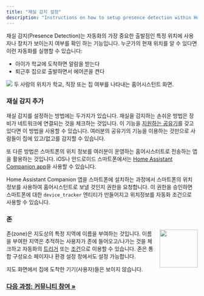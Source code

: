 ```yaml
---
title: "재실 감지 설정"
description: "Instructions on how to setup presence detection within Home Assistant."
---
```


재실 감지(Presence Detection)는 자동화의 가장 중요한 출발점인 특정 위치에 사용자나 장치가 보이는지 여부를 확인 하는 기능입니다. 누군가의 현재 위치를 알 수 있다면 이런 자동화를 실행할 수 있습니다:

- 아이가 학교에 도착하면 알람을 받는다
- 퇴근후 집으로 출발하면서 에어콘을 켠다


<p class='img'>
<img src='/images/screenshots/map.png' />
두 사람의 위치가 학교, 직장 또는 집 여부를 나타내는 홈어시스턴트 화면.
</p>

### 재실 감지 추가

재실 감지를 설정하는 방법에는 두가지가 있습니다. 재실을 감지하는 손쉬운 방법은 장비가 네트워크에 연결되는 것을 체크하는 것입니다. 이 기능을 [지원하는 공유기][routers]를 갖고 있다면 이 방법을 사용할 수 있습니다. 여러분의 공유기의 기능을 이용하는 것만으로 사람들이 집에 있고/없고를 감지할 수 있습니다.

또 다른 방법은 스마트폰의 위치 정보를 여러분이 운영하는 홈어시스터트로 전송하는 앱을 활용하는 것입니다. iOS나 안드로이드 스마트폰에서는 [Home Assistant Companion app][companion]을 사용할 수 있습니다.

Home Assistant Companion 앱을 스마트폰에 설치하는 과정에서 스마트폰의 위치 정보를 사용하여 홈어시스턴트로 보낼 것인지 권한을 요청합니다. 이 권한을 승인하면 스마트폰에 대한 `device_tracker` 엔티티가 만들어지고 위치정보를 자동화 조건으로 사용할 수 있습니다.


### 존

<img src='/images/screenshots/badges-zone.png' style='float: right; margin-left: 8px; height: 100px;'>

존(zone)은 지도상의 특정 지역에 이름을 부여하는 것입니다. 이름을 부여한 지역은 추적하는 사용자가 존에 들어오고/나가는 것을 체크하고 자동화의 [트리거][trigger] 또는 [조건][condition]으로 이용할 수 있습니다. 존은 통합 구성요소 페이지나 환경 설정 창에서도 설정 가능합니다.

<div class='note'>
지도 화면에서 집에 도착한 기기(사용자)들은 보이지 않습니다.
</div>

[routers]: /integrations/#presence-detection
[nmap]: /integrations/nmap_tracker
[ha-bluetooth]: /integrations/bluetooth_tracker
[ha-bluetooth-le]: /integrations/bluetooth_le_tracker
[ha-locative]: /integrations/locative
[ha-gpslogger]: /integrations/gpslogger
[ha-presence]: /integrations/#presence-detection
[mqtt-self]: /integrations/mqtt/#run-your-own
[mqtt-cloud]: /integrations/mqtt/#cloudmqtt
[zone]: /integrations/zone/
[trigger]: /getting-started/automation-trigger/#zone-trigger
[condition]: /getting-started/automation-condition/#zone-condition
[ha-map]: /integrations/map/
[companion]: https://companion.home-assistant.io/

### [다음 과정: 커뮤니티 참여 &raquo;](/getting-started/join-the-community/)
